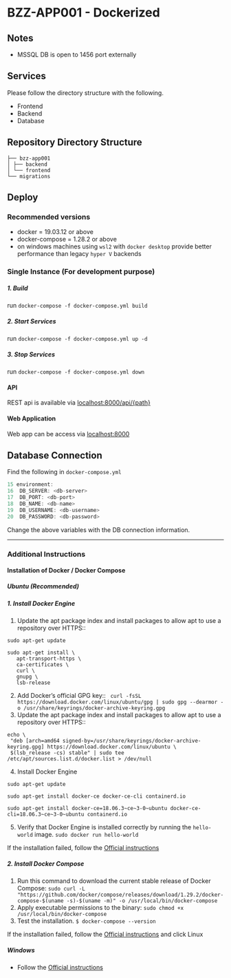 
# BZZ-APP001 - Dockerized

## Notes
- MSSQL DB is open to 1456 port externally

## Services
Please follow  the directory structure with the following.
- Frontend
- Backend
- Database

## Repository Directory Structure

```
├── bzz-app001
│ ├── backend
│ └── frontend
└── migrations 
```

## Deploy

### Recommended versions
- docker = 19.03.12 or above
- docker-compose = 1.28.2 or above
- on windows machines using `wsl2` with `docker desktop` provide better performance than legacy `hyper V` backends

### Single Instance (For development purpose)
##### 1. Build
run ``docker-compose -f docker-compose.yml build``
##### 2. Start Services
run ``docker-compose -f docker-compose.yml up -d``
##### 3. Stop Services
run ``docker-compose -f docker-compose.yml down``


#### API 
REST api is available via [localhost:8000/api/{path}](http://localhost:8000/api/)

#### Web Application
Web app can be access via [localhost:8000](http://localhost:8000)

## Database Connection
Find the following in `docker-compose.yml`
```java 
15 environment:
16  DB_SERVER: <db-server>
17  DB_PORT: <db-port>
18  DB_NAME: <db-name>
19  DB_USERNAME: <db-username>
20  DB_PASSWORD: <db-password>
```
Change the above variables with the DB connection information.

---
### Additional Instructions
#### Installation of Docker / Docker Compose
##### Ubuntu (Recommended)
##### 1. Install Docker Engine
1. Update the apt package index and install packages to allow apt to use a repository over HTTPS::
 ``` 
sudo apt-get update

sudo apt-get install \
    apt-transport-https \
    ca-certificates \
    curl \
    gnupg \
    lsb-release
```
2. Add Docker’s official GPG key::
 `` curl -fsSL https://download.docker.com/linux/ubuntu/gpg | sudo gpg --dearmor -o /usr/share/keyrings/docker-archive-keyring.gpg``
 1. Update the apt package index and install packages to allow apt to use a repository over HTTPS::
 ``` 
echo \
  "deb [arch=amd64 signed-by=/usr/share/keyrings/docker-archive-keyring.gpg] https://download.docker.com/linux/ubuntu \
  $(lsb_release -cs) stable" | sudo tee /etc/apt/sources.list.d/docker.list > /dev/null

```
 4. Install Docker Engine
 ``` 
 sudo apt-get update
 
 sudo apt-get install docker-ce docker-ce-cli containerd.io

sudo apt-get install docker-ce=18.06.3~ce~3-0~ubuntu docker-ce-cli=18.06.3~ce~3-0~ubuntu containerd.io
  ```
   5. Verify that Docker Engine is installed correctly by running the `hello-world` image.
 ``sudo docker run hello-world``


If the installation failed, follow the [Official instructions](https://docs.docker.com/engine/install/ubuntu/)

##### 2. Install Docker Compose
  1. Run this command to download the current stable release of Docker Compose:
 ``sudo curl -L "https://github.com/docker/compose/releases/download/1.29.2/docker-compose-$(uname -s)-$(uname -m)" -o /usr/local/bin/docker-compose``
 2. Apply executable permissions to the binary:
``sudo chmod +x /usr/local/bin/docker-compose``
 3. Test the installation.
 ``$ docker-compose --version``
  
If the installation failed, follow the [Official instructions](https://docs.docker.com/compose/install/) and click Linux
 ##### Windows
 - Follow the [Official instructions](https://docs.docker.com/docker-for-windows/install/)
